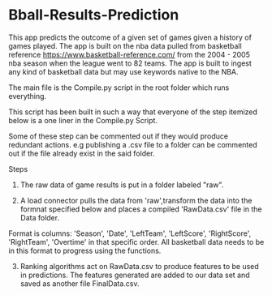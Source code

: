 # Bball-Results-Prediction

This app predicts the outcome of a given set of games given a history of games played.
The app is built on the nba data pulled from basketball reference https://www.basketball-reference.com/ from the 2004 - 2005 nba season when the league went to 82 teams.
The app is built to ingest any kind of basketball data but may use keywords native to the NBA.

The main file is the Compile.py script in the root folder which runs everything.

This script has been built in such a way that everyone of the step itemized below is a one liner in the Compile.py Script.

Some of these step can be commented out if they would produce redundant actions. e.g publishing a .csv file to a folder can be commented out if the file already exist in the said folder.

Steps

1.  The raw data of game results is put in a folder labeled "raw".

2.  A load connector pulls the data from 'raw',transform the data into the formnat specified below and places a compiled 'RawData.csv' file in the Data folder.

Format is columns:
    'Season', 'Date', 'LeftTeam', 'LeftScore', 'RightScore', 'RightTeam', 'Overtime' in that specific order.
All basketball data needs to be in this format to progress using the functions.

3.  Ranking algorithms act on RawData.csv to produce features to be used in predictions. The features generated are added to our data set and saved as another file FinalData.csv.